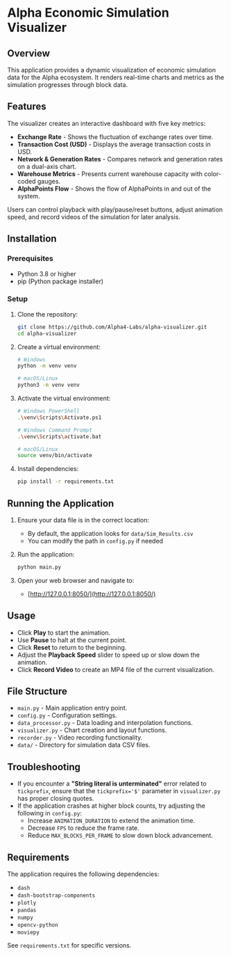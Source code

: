 # Alpha Economic Simulation Visualizer

## Overview

This application provides a dynamic visualization of economic simulation data for the Alpha ecosystem. It renders real-time charts and metrics as the simulation progresses through block data.

## Features

The visualizer creates an interactive dashboard with five key metrics:

- **Exchange Rate** - Shows the fluctuation of exchange rates over time.
- **Transaction Cost (USD)** - Displays the average transaction costs in USD.
- **Network & Generation Rates** - Compares network and generation rates on a dual-axis chart.
- **Warehouse Metrics** - Presents current warehouse capacity with color-coded gauges.
- **AlphaPoints Flow** - Shows the flow of AlphaPoints in and out of the system.

Users can control playback with play/pause/reset buttons, adjust animation speed, and record videos of the simulation for later analysis.

## Installation

### Prerequisites

- Python 3.8 or higher
- pip (Python package installer)

### Setup

1. Clone the repository:

   ```bash
   git clone https://github.com/Alpha4-Labs/alpha-visualizer.git
   cd alpha-visualizer
   ```

2. Create a virtual environment:

   ```bash
   # Windows
   python -m venv venv

   # macOS/Linux
   python3 -m venv venv
   ```

3. Activate the virtual environment:

   ```bash
   # Windows PowerShell
   .\venv\Scripts\Activate.ps1

   # Windows Command Prompt
   .\venv\Scripts\activate.bat

   # macOS/Linux
   source venv/bin/activate
   ```

4. Install dependencies:
   ```bash
   pip install -r requirements.txt
   ```

## Running the Application

1. Ensure your data file is in the correct location:

   - By default, the application looks for `data/Sim_Results.csv`
   - You can modify the path in `config.py` if needed

2. Run the application:

   ```bash
   python main.py
   ```

3. Open your web browser and navigate to:
   - [http://127.0.0.1:8050/](http://127.0.0.1:8050/)

## Usage

- Click **Play** to start the animation.
- Use **Pause** to halt at the current point.
- Click **Reset** to return to the beginning.
- Adjust the **Playback Speed** slider to speed up or slow down the animation.
- Click **Record Video** to create an MP4 file of the current visualization.

## File Structure

- `main.py` - Main application entry point.
- `config.py` - Configuration settings.
- `data_processor.py` - Data loading and interpolation functions.
- `visualizer.py` - Chart creation and layout functions.
- `recorder.py` - Video recording functionality.
- `data/` - Directory for simulation data CSV files.

## Troubleshooting

- If you encounter a **"String literal is unterminated"** error related to `tickprefix`, ensure that the `tickprefix='$'` parameter in `visualizer.py` has proper closing quotes.
- If the application crashes at higher block counts, try adjusting the following in `config.py`:
  - Increase `ANIMATION_DURATION` to extend the animation time.
  - Decrease `FPS` to reduce the frame rate.
  - Reduce `MAX_BLOCKS_PER_FRAME` to slow down block advancement.

## Requirements

The application requires the following dependencies:

- `dash`
- `dash-bootstrap-components`
- `plotly`
- `pandas`
- `numpy`
- `opencv-python`
- `moviepy`

See `requirements.txt` for specific versions.
